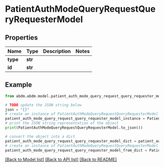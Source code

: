 # PatientAuthModeQueryRequestQueryRequesterModel


## Properties

Name | Type | Description | Notes
------------ | ------------- | ------------- | -------------
**type** | **str** |  | 
**id** | **str** |  | 

## Example

```python
from abdm.abdm.model.patient_auth_mode_query_request_query_requester_model import PatientAuthModeQueryRequestQueryRequesterModel

# TODO update the JSON string below
json = "{}"
# create an instance of PatientAuthModeQueryRequestQueryRequesterModel from a JSON string
patient_auth_mode_query_request_query_requester_model_instance = PatientAuthModeQueryRequestQueryRequesterModel.from_json(json)
# print the JSON string representation of the object
print(PatientAuthModeQueryRequestQueryRequesterModel.to_json())

# convert the object into a dict
patient_auth_mode_query_request_query_requester_model_dict = patient_auth_mode_query_request_query_requester_model_instance.to_dict()
# create an instance of PatientAuthModeQueryRequestQueryRequesterModel from a dict
patient_auth_mode_query_request_query_requester_model_from_dict = PatientAuthModeQueryRequestQueryRequesterModel.from_dict(patient_auth_mode_query_request_query_requester_model_dict)
```
[[Back to Model list]](../README.md#documentation-for-models) [[Back to API list]](../README.md#documentation-for-api-endpoints) [[Back to README]](../README.md)


